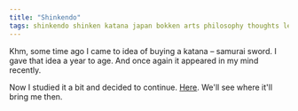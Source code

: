 ```yaml
---
title: "Shinkendo"
tags: shinkendo shinken katana japan bokken arts philosophy thoughts learning
---
```


Khm, some time ago I came to idea of buying a katana – samurai sword. I gave that idea a year to age. And once again it appeared in
my mind recently.

Now I studied it a bit and decided to continue. [Here](https://www.shinkendomiddennederland.nl).
We'll see where it'll bring me then.
